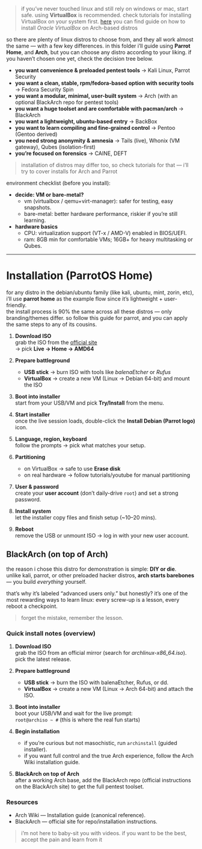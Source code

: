 > if you’ve never touched linux and still rely on windows or mac, start safe. using **VirtualBox** is recommended. check tutorials for installing VirtualBox on your system first. [here](../VirtualBox/01.%20Installation.md) you can find guide on how to install _Oracle VirtualBox_ on Arch-based  distros

so there are plenty of linux distros to choose from, and they all work almost the same — with a few key differences. in this folder i’ll guide using **Parrot Home**, and **Arch**, but you can choose any distro according to your liking. if you haven’t chosen one yet, check the decision tree below.

- **you want convenience & preloaded pentest tools** → Kali Linux, Parrot Security
- **you want a clean, stable, rpm/fedora-based option with security tools** → Fedora Security Spin
- **you want a modular, minimal, user-built system** → Arch (with an optional BlackArch repo for pentest tools)
- **you want a huge toolset and are comfortable with pacman/arch** → BlackArch
- **you want a lightweight, ubuntu-based entry** → BackBox
- **you want to learn compiling and fine-grained control** → Pentoo (Gentoo derived)
- **you need strong anonymity & amnesia** → Tails (live), Whonix (VM gateway), Qubes (isolation-first)
- **you’re focused on forensics** → CAINE, DEFT

> installation of distros may differ too, so check tutorials for that — i’ll try to cover installs for Arch and Parrot

environment checklist (before you install):
- **decide: VM or bare-metal?**
    - vm (virtualbox / qemu+virt-manager): safer for testing, easy snapshots.
    - bare-metal: better hardware performance, riskier if you’re still learning.
- **hardware basics**
    - CPU: virtualization support (VT-x / AMD-V) enabled in BIOS/UEFI.
    - ram: 8GB min for comfortable VMs; 16GB+ for heavy multitasking or Qubes.

---
# Installation (ParrotOS Home)

for any distro in the debian/ubuntu family (like kali, ubuntu, mint, zorin, etc), i’ll use **parrot home** as the example flow since it’s lightweight + user-friendly.  
the install process is 90% the same across all these distros — only branding/themes differ. so follow this guide for parrot, and you can apply the same steps to any of its cousins.

1. **Download ISO**  
   grab the ISO from the [official site](https://www.parrotsec.org/download/)  
   → pick **Live → Home → AMD64**

2. **Prepare battleground**  
   - **USB stick** → burn ISO with tools like *balenaEtcher* or *Rufus*  
   - **VirtualBox** → create a new VM (Linux → Debian 64-bit) and mount the ISO  

3. **Boot into installer**  
   start from your USB/VM and pick **Try/Install** from the menu.  

4. **Start installer**  
   once the live session loads, double-click the **Install Debian (Parrot logo)** icon.  

5. **Language, region, keyboard**  
   follow the prompts → pick what matches your setup.  

6. **Partitioning**  
   - on VirtualBox → safe to use **Erase disk**  
   - on real hardware → follow tutorials/youtube for manual partitioning  

7. **User & password**  
   create your **user account** (don’t daily-drive `root`) and set a strong password.  

8. **Install system**  
   let the installer copy files and finish setup (~10–20 mins).  

9. **Reboot**  
   remove the USB or unmount ISO → log in with your new user account.  

## BlackArch (on top of Arch)

the reason i chose this distro for demonstration is simple: **DIY or die**.  
unlike kali, parrot, or other preloaded hacker distros, **arch starts barebones** — you build *everything* yourself.

that’s why it’s labeled “advanced users only.” but honestly? it’s one of the most rewarding ways to learn linux: every screw-up is a lesson, every reboot a checkpoint.

> forget the mistake, remember the lesson.

### Quick install notes (overview)
1. **Download ISO**  
   grab the ISO from an official mirror (search for *archlinux-x86_64.iso*). pick the latest release.

2. **Prepare battleground**  
    - **USB stick** → burn the ISO with balenaEtcher, Rufus, or dd.  
    - **VirtualBox** → create a new VM (Linux → Arch 64-bit) and attach the ISO.

3. **Boot into installer**  
   boot your USB/VM and wait for the live prompt:  
   `root@archiso ~ #` (this is where the real fun starts)

4. **Begin installation**  
    - if you’re curious but not masochistic, run `archinstall` (guided installer).  
    - if you want full control and the true Arch experience, follow the Arch Wiki installation guide.

5. **BlackArch on top of Arch**  
   after a working Arch base, add the BlackArch repo (official instructions on the BlackArch site) to get the full pentest toolset.

### Resources
- Arch Wiki — Installation guide (canonical reference).  
- BlackArch — official site for repo/installation instructions.

> i’m not here to baby-sit you with videos. if you want to be the best, accept the pain and learn from it